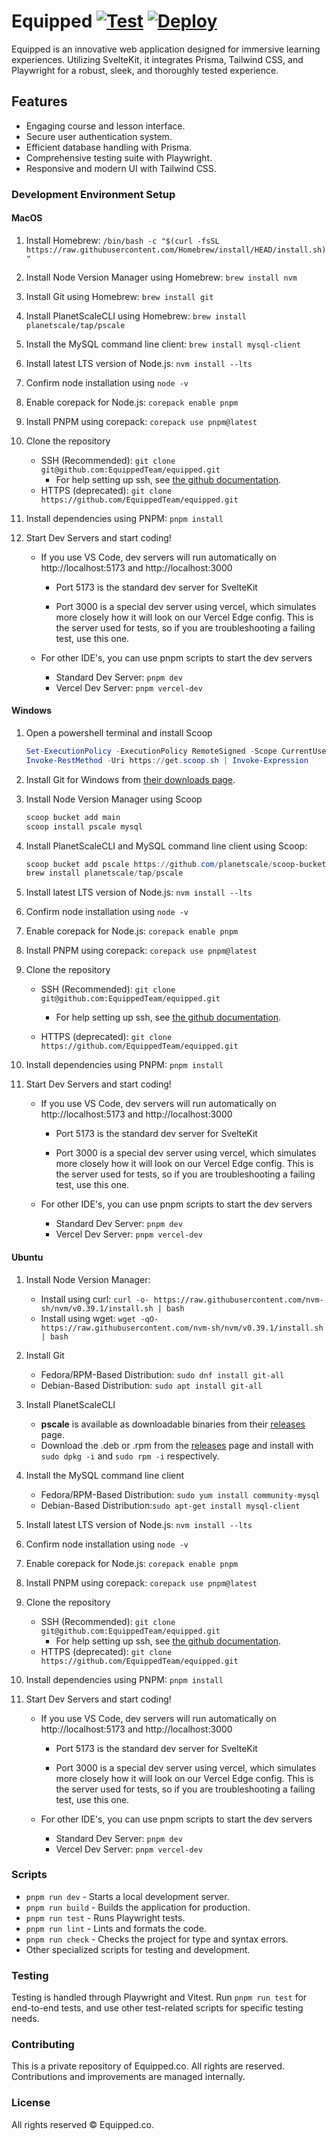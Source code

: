 # Equipped [![Test](https://github.com/EquippedTeam/equipped/actions/workflows/test.yml/badge.svg)](https://github.com/EquippedTeam/equipped/actions/workflows/test.yml) [![Deploy](https://github.com/EquippedTeam/equipped/actions/workflows/deploy.yml/badge.svg)](https://github.com/EquippedTeam/equipped/actions/workflows/deploy.yml)

Equipped is an innovative web application designed for immersive learning experiences. Utilizing SvelteKit, it integrates Prisma, Tailwind CSS, and Playwright for a robust, sleek, and thoroughly tested experience.

## Features

-   Engaging course and lesson interface.
-   Secure user authentication system.
-   Efficient database handling with Prisma.
-   Comprehensive testing suite with Playwright.
-   Responsive and modern UI with Tailwind CSS.

### Development Environment Setup

#### MacOS

1. Install Homebrew: `/bin/bash -c "$(curl -fsSL 		https://raw.githubusercontent.com/Homebrew/install/HEAD/install.sh)"`

2. Install Node Version Manager using Homebrew: `brew install nvm`

3. Install Git using Homebrew: `brew install git`

4. Install PlanetScaleCLI using Homebrew: `brew install planetscale/tap/pscale`

5. Install the MySQL command line client: `brew install mysql-client`

6. Install latest LTS version of Node.js: `nvm install --lts`

7. Confirm node installation using `node -v`

8. Enable corepack for Node.js: `corepack enable pnpm`

9. Install PNPM using corepack: `corepack use pnpm@latest`

10. Clone the repository

    - SSH (Recommended): `git clone git@github.com:EquippedTeam/equipped.git`
        - For help setting up ssh, see [the github documentation](https://docs.github.com/en/authentication/connecting-to-github-with-ssh/adding-a-new-ssh-key-to-your-github-account).
    - HTTPS (deprecated): `git clone https://github.com/EquippedTeam/equipped.git`

11. Install dependencies using PNPM: `pnpm install`

12. Start Dev Servers and start coding!

    - If you use VS Code, dev servers will run automatically on http://localhost:5173 and http://localhost:3000

        - Port 5173 is the standard dev server for SvelteKit

        - Port 3000 is a special dev server using vercel, which simulates more closely how it will look on our Vercel Edge config. This is the server used for tests, so if you are troubleshooting a failing test, use this one.

    - For other IDE's, you can use pnpm scripts to start the dev servers

        - Standard Dev Server: `pnpm dev`
        - Vercel Dev Server: `pnpm vercel-dev`

#### Windows

1. Open a powershell terminal and install Scoop

    ```powershell
    Set-ExecutionPolicy -ExecutionPolicy RemoteSigned -Scope CurrentUser
    Invoke-RestMethod -Uri https://get.scoop.sh | Invoke-Expression
    ```

2. Install Git for Windows from [their downloads page](https://git-scm.com/download/win).

3. Install Node Version Manager using Scoop

    ```powershell
    scoop bucket add main
    scoop install pscale mysql

    ```

4. Install PlanetScaleCLI and MySQL command line client using Scoop:

    ```powershell
    scoop bucket add pscale https://github.com/planetscale/scoop-bucket.git
    brew install planetscale/tap/pscale
    ```

5. Install latest LTS version of Node.js: `nvm install --lts`

6. Confirm node installation using `node -v`

7. Enable corepack for Node.js: `corepack enable pnpm`

8. Install PNPM using corepack: `corepack use pnpm@latest`

9. Clone the repository

    - SSH (Recommended): `git clone git@github.com:EquippedTeam/equipped.git`

        - For help setting up ssh, see [the github documentation](https://docs.github.com/en/authentication/connecting-to-github-with-ssh/adding-a-new-ssh-key-to-your-github-account).

    - HTTPS (deprecated): `git clone https://github.com/EquippedTeam/equipped.git`

10. Install dependencies using PNPM: `pnpm install`
11. Start Dev Servers and start coding!

    - If you use VS Code, dev servers will run automatically on http://localhost:5173 and http://localhost:3000

        - Port 5173 is the standard dev server for SvelteKit

        - Port 3000 is a special dev server using vercel, which simulates more closely how it will look on our Vercel Edge config. This is the server used for tests, so if you are troubleshooting a failing test, use this one.

    - For other IDE's, you can use pnpm scripts to start the dev servers

        - Standard Dev Server: `pnpm dev`
        - Vercel Dev Server: `pnpm vercel-dev`

#### Ubuntu

1. Install Node Version Manager:
    - Install using curl: `curl -o- https://raw.githubusercontent.com/nvm-sh/nvm/v0.39.1/install.sh | bash`
    - Install using wget: `wget -qO- https://raw.githubusercontent.com/nvm-sh/nvm/v0.39.1/install.sh | bash`
2. Install Git
    - Fedora/RPM-Based Distribution: `sudo dnf install git-all`
    - Debian-Based Distribution: `sudo apt install git-all`
3. Install PlanetScaleCLI
    - **pscale** is available as downloadable binaries from their [releases](https://github.com/planetscale/cli/releases/latest) page.
    - Download the .deb or .rpm from the [releases](https://github.com/planetscale/cli/releases/latest) page and install with `sudo dpkg -i` and `sudo rpm -i` respectively.
4. Install the MySQL command line client
    - Fedora/RPM-Based Distribution: `sudo yum install community-mysql`
    - Debian-Based Distribution:`sudo apt-get install mysql-client`
5. Install latest LTS version of Node.js: `nvm install --lts`
6. Confirm node installation using `node -v`
7. Enable corepack for Node.js: `corepack enable pnpm`
8. Install PNPM using corepack: `corepack use pnpm@latest`
9. Clone the repository

    - SSH (Recommended): `git clone git@github.com:EquippedTeam/equipped.git`
        - For help setting up ssh, see [the github documentation](https://docs.github.com/en/authentication/connecting-to-github-with-ssh/adding-a-new-ssh-key-to-your-github-account).
    - HTTPS (deprecated): `git clone https://github.com/EquippedTeam/equipped.git`

10. Install dependencies using PNPM: `pnpm install`
11. Start Dev Servers and start coding!

    - If you use VS Code, dev servers will run automatically on http://localhost:5173 and http://localhost:3000

        - Port 5173 is the standard dev server for SvelteKit

        - Port 3000 is a special dev server using vercel, which simulates more closely how it will look on our Vercel Edge config. This is the server used for tests, so if you are troubleshooting a failing test, use this one.

    - For other IDE's, you can use pnpm scripts to start the dev servers

        - Standard Dev Server: `pnpm dev`
        - Vercel Dev Server: `pnpm vercel-dev`

### Scripts

-   `pnpm run dev` - Starts a local development server.
-   `pnpm run build` - Builds the application for production.
-   `pnpm run test` - Runs Playwright tests.
-   `pnpm run lint` - Lints and formats the code.
-   `pnpm run check` - Checks the project for type and syntax errors.
-   Other specialized scripts for testing and development.

### Testing

Testing is handled through Playwright and Vitest. Run `pnpm run test` for end-to-end tests, and use other test-related scripts for specific testing needs.

### Contributing

This is a private repository of Equipped.co. All rights are reserved. Contributions and improvements are managed internally.

### License

All rights reserved © Equipped.co.
